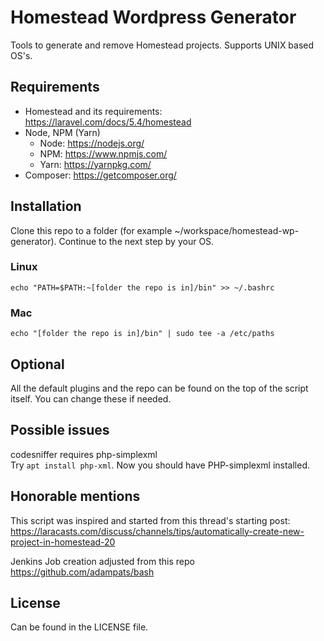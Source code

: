 # Homestead Wordpress Generator

Tools to generate and remove Homestead projects. Supports UNIX based OS's.

## Requirements

 - Homestead and its requirements: https://laravel.com/docs/5.4/homestead
 - Node, NPM (Yarn)
   - Node: https://nodejs.org/
   - NPM: https://www.npmjs.com/
   - Yarn: https://yarnpkg.com/
 - Composer: https://getcomposer.org/

## Installation
Clone this repo to a folder (for example ~/workspace/homestead-wp-generator).
Continue to the next step by your OS.

### Linux
```
echo "PATH=$PATH:~[folder the repo is in]/bin" >> ~/.bashrc
```

### Mac
```
echo "[folder the repo is in]/bin" | sudo tee -a /etc/paths
```

## Optional
All the default plugins and the repo can be found on the top of the script itself. You can change these if needed.

## Possible issues
  codesniffer requires php-simplexml  
Try `apt install php-xml`. Now you should have PHP-simplexml installed.

## Honorable mentions
This script was inspired and started from this thread's starting post:  
https://laracasts.com/discuss/channels/tips/automatically-create-new-project-in-homestead-20  
  
Jenkins Job creation adjusted from this repo  
https://github.com/adampats/bash

## License
Can be found in the LICENSE file.
